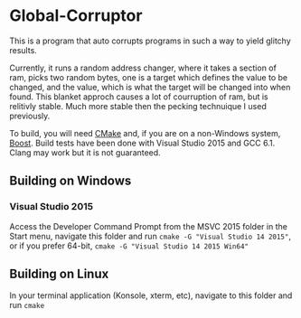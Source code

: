 # Global-Corruptor
This is a program that auto corrupts programs in such a way to yield glitchy results.

Currently, it runs a random address changer, where it takes a section of ram, picks two random bytes, one is a target which defines the value to be changed, and the value, which is what the target will be changed into when found.
This blanket approch causes a lot of courruption of ram, but is relitivly stable. Much more stable then the pecking technuique I used previously.

To build, you will need [CMake](http://www.cmake.org) and, if you are on a non-Windows system, [Boost](http://www.boost.org).
Build tests have been done with Visual Studio 2015 and GCC 6.1. Clang may work but it is not guaranteed.

## Building on Windows
### Visual Studio 2015
Access the Developer Command Prompt from the MSVC 2015 folder in the Start menu, navigate this folder and run `cmake -G "Visual Studio 14 2015"`, or if you prefer 64-bit, `cmake -G "Visual Studio 14 2015 Win64"`

## Building on Linux
In your terminal application (Konsole, xterm, etc), navigate to this folder and run `cmake`
